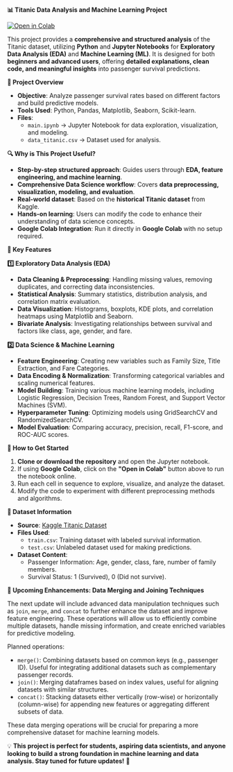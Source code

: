 **📊 Titanic Data Analysis and Machine Learning Project**  

[![Open in Colab](https://colab.research.google.com/assets/colab-badge.svg)](https://colab.research.google.com/github/FabriceGhislain7/data_analyst_scientist/blob/main/titanic_project_python/main.ipynb)  

This project provides a **comprehensive and structured analysis** of the Titanic dataset, utilizing **Python** and **Jupyter Notebooks** for **Exploratory Data Analysis (EDA)** and **Machine Learning (ML)**. It is designed for both **beginners and advanced users**, offering **detailed explanations, clean code, and meaningful insights** into passenger survival predictions.  



**📂 Project Overview**  
- **Objective**: Analyze passenger survival rates based on different factors and build predictive models.  
- **Tools Used**: Python, Pandas, Matplotlib, Seaborn, Scikit-learn.  
- **Files**:  
  - `main.ipynb` → Jupyter Notebook for data exploration, visualization, and modeling.  
  - `data_titanic.csv` → Dataset used for analysis.  



**🔍 Why is This Project Useful?**  
- **Step-by-step structured approach**: Guides users through **EDA, feature engineering, and machine learning**.  
- **Comprehensive Data Science workflow**: Covers **data preprocessing, visualization, modeling, and evaluation**.  
- **Real-world dataset**: Based on the **historical Titanic dataset** from Kaggle.  
- **Hands-on learning**: Users can modify the code to enhance their understanding of data science concepts.  
- **Google Colab Integration**: Run it directly in **Google Colab** with no setup required.  



**📌 Key Features**  

**1️⃣ Exploratory Data Analysis (EDA)**  
- **Data Cleaning & Preprocessing**: Handling missing values, removing duplicates, and correcting data inconsistencies.  
- **Statistical Analysis**: Summary statistics, distribution analysis, and correlation matrix evaluation.  
- **Data Visualization**: Histograms, boxplots, KDE plots, and correlation heatmaps using Matplotlib and Seaborn.  
- **Bivariate Analysis**: Investigating relationships between survival and factors like class, age, gender, and fare.  


**2️⃣ Data Science & Machine Learning**  
- **Feature Engineering**: Creating new variables such as Family Size, Title Extraction, and Fare Categories.  
- **Data Encoding & Normalization**: Transforming categorical variables and scaling numerical features.  
- **Model Building**: Training various machine learning models, including Logistic Regression, Decision Trees, Random Forest, and Support Vector Machines (SVM).  
- **Hyperparameter Tuning**: Optimizing models using GridSearchCV and RandomizedSearchCV.  
- **Model Evaluation**: Comparing accuracy, precision, recall, F1-score, and ROC-AUC scores.  



**🚀 How to Get Started**  

1. **Clone or download the repository** and open the Jupyter notebook.  
2. If using **Google Colab**, click on the **"Open in Colab"** button above to run the notebook online.  
3. Run each cell in sequence to explore, visualize, and analyze the dataset.  
4. Modify the code to experiment with different preprocessing methods and algorithms.  



**📂 Dataset Information**  

- **Source**: [Kaggle Titanic Dataset](https://www.kaggle.com/competitions/titanic/data?select=train.csv)  
- **Files Used**:  
  - `train.csv`: Training dataset with labeled survival information.  
  - `test.csv`: Unlabeled dataset used for making predictions.  
- **Dataset Content**:  
  - Passenger Information: Age, gender, class, fare, number of family members.  
  - Survival Status: 1 (Survived), 0 (Did not survive).  


**📌 Upcoming Enhancements: Data Merging and Joining Techniques**  

The next update will include advanced data manipulation techniques such as `join`, `merge`, and `concat` to further enhance the dataset and improve feature engineering. These operations will allow us to efficiently combine multiple datasets, handle missing information, and create enriched variables for predictive modeling.  

Planned operations:  
- `merge()`: Combining datasets based on common keys (e.g., passenger ID). Useful for integrating additional datasets such as complementary passenger records.  
- `join()`: Merging dataframes based on index values, useful for aligning datasets with similar structures.  
- `concat()`: Stacking datasets either vertically (row-wise) or horizontally (column-wise) for appending new features or aggregating different subsets of data.  

These data merging operations will be crucial for preparing a more comprehensive dataset for machine learning models.  


💡 **This project is perfect for students, aspiring data scientists, and anyone looking to build a strong foundation in machine learning and data analysis. Stay tuned for future updates!** 🚀
